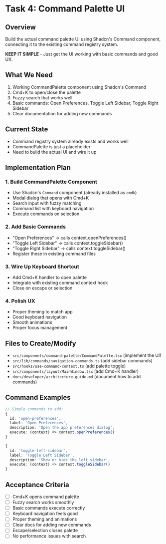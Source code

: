 # Task 4: Command Palette UI

## Overview

Build the actual command palette UI using Shadcn's Command component, connecting it to the existing command registry system.

**KEEP IT SIMPLE** - Just get the UI working with basic commands and good UX.

## What We Need

1. Working CommandPalette component using Shadcn's Command
2. Cmd+K to open/close the palette
3. Fuzzy search that works well
4. Basic commands: Open Preferences, Toggle Left Sidebar, Toggle Right Sidebar
5. Clear documentation for adding new commands

## Current State

- Command registry system already exists and works well
- CommandPalette is just a placeholder
- Need to build the actual UI and wire it up

## Implementation Plan

### 1. Build CommandPalette Component

- Use Shadcn's `Command` component (already installed as `cmdk`)
- Modal dialog that opens with Cmd+K
- Search input with fuzzy matching
- Command list with keyboard navigation
- Execute commands on selection

### 2. Add Basic Commands

- "Open Preferences" → calls context.openPreferences()
- "Toggle Left Sidebar" → calls context.toggleSidebar()
- "Toggle Right Sidebar" → calls context.toggleSidebar()
- Register these in existing command files

### 3. Wire Up Keyboard Shortcut

- Add Cmd+K handler to open palette
- Integrate with existing command context hook
- Close on escape or selection

### 4. Polish UX

- Proper theming to match app
- Good keyboard navigation
- Smooth animations
- Proper focus management

## Files to Create/Modify

- `src/components/command-palette/CommandPalette.tsx` (implement the UI)
- `src/lib/commands/navigation-commands.ts` (add sidebar commands)
- `src/hooks/use-command-context.ts` (add palette toggle)
- `src/components/layout/MainWindow.tsx` (add Cmd+K handler)
- `docs/developer/architecture-guide.md` (document how to add commands)

## Command Examples

```typescript
// Simple commands to add:
{
  id: 'open-preferences',
  label: 'Open Preferences',
  description: 'Open the app preferences dialog',
  execute: (context) => context.openPreferences()
}

{
  id: 'toggle-left-sidebar',
  label: 'Toggle Left Sidebar',
  description: 'Show or hide the left sidebar',
  execute: (context) => context.toggleSidebar()
}
```

## Acceptance Criteria

- [ ] Cmd+K opens command palette
- [ ] Fuzzy search works smoothly
- [ ] Basic commands execute correctly
- [ ] Keyboard navigation feels good
- [ ] Proper theming and animations
- [ ] Clear docs for adding new commands
- [ ] Escape/selection closes palette
- [ ] No performance issues with search
